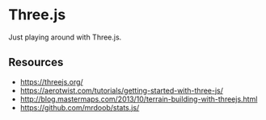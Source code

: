 Three.js
==============

Just playing around with Three.js.

Resources
--------------

- https://threejs.org/
- https://aerotwist.com/tutorials/getting-started-with-three-js/
- http://blog.mastermaps.com/2013/10/terrain-building-with-threejs.html
- https://github.com/mrdoob/stats.js/
